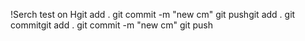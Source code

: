 !Serch test on Hgit add . git commit -m "new cm" git pushgit add . git commitgit
add . git commit -m "new cm" git push
